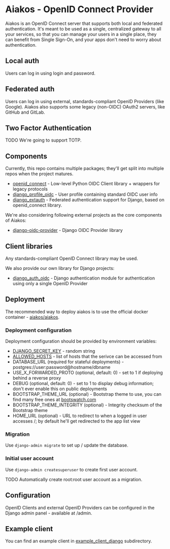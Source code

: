 # Aiakos - OpenID Connect Provider

Aiakos is an OpenID Connect server that supports both local and federated authentication. It's meant to be used as a single, centralized gateway to all your services, so that you can manage your users in a single place, they can benefit from Single Sign-On, and your apps don't need to worry about authentication.

## Local auth
Users can log in using login and password.

## Federated auth
Users can log in using external, standards-compliant OpenID Providers (like Google). Aiakos also supports some legacy (non-OIDC) OAuth2 servers, like GitHub and GitLab.

## Two Factor Authentication
TODO We're going to support TOTP.

## Components
Currently, this repo contains multiple packages; they'll get split into multiple repos when the project matures.

* [openid_connect](openid_connect) - Low-level Python OIDC Client library + wrappers for legacy protocols
* [django_profile_oidc](django_profile_oidc) - User profile containing standard OIDC user info
* [django_extauth](django_extauth) - Federated authentication support for Django, based on openid_connect library.

We're also considering following external projects as the core components of Aiakos:

* [django-oidc-provider](https://github.com/juanifioren/django-oidc-provider) - Django OIDC Provider library

## Client libraries
Any standards-compliant OpenID Connect library may be used.

We also provide our own library for Django projects:
* [django_auth_oidc](django_auth_oidc) - Django authentication module for authentication using only a single OpenID Provider

## Deployment

The recommended way to deploy aiakos is to use the official docker container - [aiakos/aiakos](https://hub.docker.com/r/aiakos/aiakos).

### Deployment configuration
Deployment configuration should be provided by environment variables:

* [DJANGO_SECRET_KEY](https://docs.djangoproject.com/en/1.10/ref/settings/#secret-key) - random string
* [ALLOWED_HOSTS](https://docs.djangoproject.com/en/1.10/ref/settings/#allowed-hosts) - list of hosts that the serivce can be accessed from
* DATABASE_URL (required for stateful deployments) - postgres://user:password@hostname/dbname
* USE_X_FORWARDED_PROTO (optional, default: 0) - set to 1 if deploying behind a reverse proxy
* DEBUG (optional, default: 0) - set to 1 to display debug information; don't ever enable this on public deployments
* BOOTSTRAP_THEME_URL (optional) - Bootstrap theme to use, you can find many free ones at [bootswatch.com](https://bootswatch.com/)
* BOOTSTRAP_THEME_INTEGRITY (optional) - Integrity checksum of the Bootstrap theme
* HOME_URL (optional) - URL to redirect to when a logged in user accesses /; by default he'll get redirected to the app list view

### Migration
Use `django-admin migrate` to set up / update the database.

### Initial user account
Use `django-admin createsuperuser` to create first user account.

TODO Automatically create root:root user account as a migration.

## Configuration
OpenID Clients and external OpenID Providers can be configured in the Django admin panel - available at /admin.

## Example client
You can find an example client in [example_client_django](example_client_django) subdirectory.
